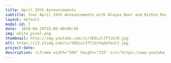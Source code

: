 ```yaml
---
title: April 29th Announcements
subtitle: Your April 29th Announcements with Alayna Boer and Richie Runnells
layout: default
modal-id: 7 
date:  2018-04-29T15:00:40+00:00
img: white_pixel.png
thumbnail: http://img.youtube.com/vi/VEELulJfTiU/0.jpg
alt: https://i3.ytimg.com/vi/VEELulJfTiU/hqdefault.jpg
project-date: 
description: <iframe width="560" height="315" src="https://www.youtube.com/embed/VEELulJfTiU" frameborder="0" allowfullscreen></iframe> 
---
```

